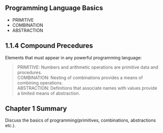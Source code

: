 ## Programming Language Basics
- PRIMITIVE
- COMBINATION
- ABSTRACTION

## 1.1.4 Compound Precedures
Elements that must appear in any powerful programming language:
> PRIMITIVE: Numbers and arithmetic operations are primitive data and procedures.  
> COMBINATION: Nesting of combinations provides a means of combining operations.  
> ABSTRACTION: Definitions that associate names with values provide a limited means of abstraction.

## Chapter 1 Summary
Discuss the basics of programming(primitives, combinations, abstractions etc.).